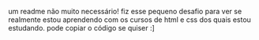 um readme não muito necessário! fiz esse
pequeno desafio para ver se realmente estou aprendendo com os cursos de html e css dos quais estou estudando. 
pode copiar o código se quiser :]